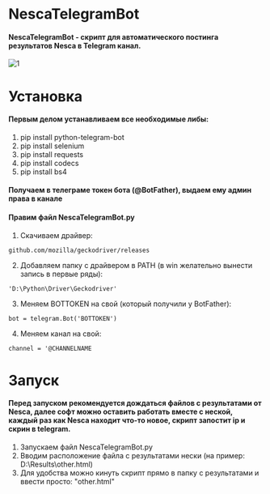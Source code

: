 # NescaTelegramBot
#### NescaTelegramBot - скрипт для автоматического постинга результатов Nesca в Telegram канал.

![1](https://user-images.githubusercontent.com/35846376/35512518-357bc700-052a-11e8-86df-e4728e389cb8.jpg)

# Установка

#### Первым делом устанавливаем все необходимые либы:

1. pip install python-telegram-bot
2. pip install selenium
3. pip install requests
4. pip install codecs
5. pip install bs4

#### Получаем в телеграме токен бота (@BotFather), выдаем ему админ права в канале

#### Правим файл NescaTelegramBot.py

1. Скачиваем драйвер:
```
github.com/mozilla/geckodriver/releases
```
2. Добавляем папку с драйвером в PATH (в win желательно вынести запись в первые ряды):
```
'D:\Python\Driver\Geckodriver'
```
3. Меняем BOTTOKEN на свой (который получили у BotFather):
```
bot = telegram.Bot('BOTTOKEN')
```
4. Меняем канал на свой:
```
channel = '@CHANNELNAME
```
# Запуск

#### Перед запуском рекомендуется дождаться файлов с результатами от Nesca, далее софт можно оставить работать вместе с неской, каждый раз как Nesca находит что-то новое, скрипт запостит ip и скрин в telegram.

1. Запускаем файл NescaTelegramBot.py
2. Вводим расположение файла с результатами нески (на пример: D:\Results\other.html)
3. Для удобства можно кинуть скрипт прямо в папку с результатами и ввести просто: "other.html"
